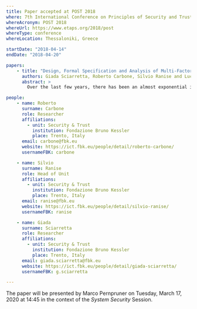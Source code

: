 ```yaml
---
title: Paper accepted at POST 2018
where: 7th International Conference on Principles of Security and Trust
whereAcronym: POST 2018
whereUrl: https://www.etaps.org/2018/post
whereType: conference
whereLocation: Thessaloniki, Greece

startDate: "2018-04-14"
endDate: "2018-04-20"

papers:
    - title: "Design, Formal Specification and Analysis of Multi-Factor Authentication Solutions with a Single Sign-On Experience"
      authors: Giada Sciarretta, Roberto Carbone, Silvio Ranise and Luca Viganò
      abstract: >
        Over the last few years, there has been an almost exponential increase of the number of mobile applications that deal with sensitive data, such as applications for e-commerce or health. When dealing with sensitive data, classical authentication solutions based on username-password pairs are not enough, and multi-factor authentication solutions that combine two or more authentication elements of different categories are required. Many different such solutions are available, but they usually cover the scenario of a user accessing web applications on their laptops, whereas in this paper we focus on native mobile applications. This changes the exploitable attack surface and thus requires a specific analysis. In this paper, we present the design, the formal specification and the security analysis of a solution that allows users to access different mobile applications through a multi-factor authentication solution providing a Single Sign-On experience. The formal and automated analysis that we performed validates the security goals of the solution we propose.

people:
    - name: Roberto
      surname: Carbone
      role: Researcher
      affiliations:
        - unit: Security & Trust
          institution: Fondazione Bruno Kessler
          place: Trento, Italy
      email: carbone@fbk.eu
      website: https://ict.fbk.eu/people/detail/roberto-carbone/
      usernameFBK: carbone

    - name: Silvio
      surname: Ranise
      role: Head of Unit
      affiliations:
        - unit: Security & Trust
          institution: Fondazione Bruno Kessler
          place: Trento, Italy
      email: ranise@fbk.eu
      website: https://ict.fbk.eu/people/detail/silvio-ranise/
      usernameFBK: ranise

    - name: Giada
      surname: Sciarretta
      role: Researcher
      affiliations:
        - unit: Security & Trust
          institution: Fondazione Bruno Kessler
          place: Trento, Italy
      email: giada.sciarretta@fbk.eu
      website: https://ict.fbk.eu/people/detail/giada-sciarretta/
      usernameFBK: g.sciarretta

---
```


The paper will be presented by Marco Pernpruner on Tuesday, March 17, 2020 at 14:45 in the context of the *System Security* Session.